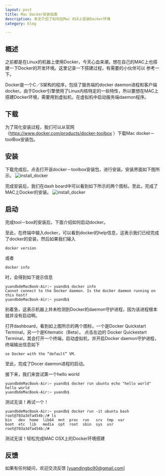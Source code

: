 ```yaml
---
layout: post
title: Mac Docker安装指南
description: 本文介绍了如何在Mac OSX上安装Docker环境 
category: blog

---
```




## 概述

之前都是在Linux的机器上使用Docker，今天心血来潮，想在自己的MAC上也搭建一下Docker的开发环境。这里记录一下搭建过程，有需要的小伙伴可以
参考一下。

Docker是一个C／S架构的程序，包括了服务端的docker daemon进程和客户端docker。由于Docker引擎使用了Linux内核特定的一些特性，所以要想在MAC上搭建Docker环境，需要用到虚拟机，在虚拟机中启动服务端daemon程序。

## 下载
为了简化安装过程，我们可以从官网（https://www.docker.com/products/docker-toolbox ）下载Mac docker－toolBox安装包。

## 安装
下载完成后，点击打开该docker－toolbox安装包，进行安装。安装界面如下图所示。
![install_docker](http://bigwavelet.github.io/images/post/install_docker01.png)

完成安装后，我们在dash board中可以看到如下所示的两个图标。至此，完成了MAC上Docker的安装。
![install_docker](http://bigwavelet.github.io/images/post/install_docker02.png)

## 启动
完成tool－box的安装后，下面介绍如何启动docker。

至此，在终端中输入docker，可以看到docker的help信息，这表示我们已经完成了docker的安装，然后如果我们输入
```
docker version
```
或者
```
docker info
```
时，会得到如下提示信息
```
yuandbdeMacBook-Air:~ yuandb$ docker info
Cannot connect to the Docker daemon. Is the docker daemon running on this host?
yuandbdeMacBook-Air:~ yuandb$ 
```
别着急，这表示机器上并未检测到Docker的daemon守护进程，因为该进程根本就并没有启动啊。

打开dashboard，看到如上图所示的两个图标，一个是Docker Quickstart Terminal，另一个是Kitematic（Beta）。
点击左边的
Docker Quickestart Terminal，其会打开一个终端，启动虚拟机，并开启Docker daemon守护进程，终端输出信息如下


```
se Docker with the “default” VM.
```

至此，完成了Docer daemon进程的启动。

接下来，我们来尝试第一个hello world

```
yuandbdeMacBook-Air:~ yuandb$ docker run ubuntu echo "hello world"
hello world
yuandbdeMacBook-Air:~ yuandb$
```

测试无误！再试一个！

```
yuandbdeMacBook-Air:~ yuandb$ docker run -it ubuntu bash
root@703a3dfa454b:/# ls
bin   dev  home  lib64  mnt  proc  run   srv  tmp  var
boot  etc  lib   media  opt  root  sbin  sys  usr
root@703a3dfa454b:/# 
```

测试无误！轻松完成MAC OSX上的Docker环境搭建

## 反馈
如果有任何疑问，欢迎交流反馈  [yuandingbo90@gmail.com]




	


